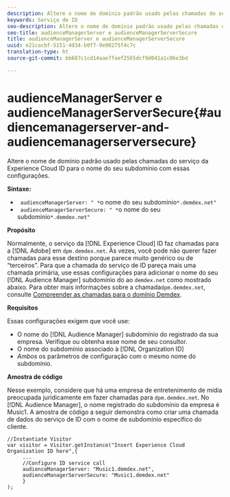 ```yaml
---
description: Altere o nome de domínio padrão usado pelas chamadas do serviço da Experience Cloud ID para o nome do seu subdomínio com essas configurações.
keywords: Serviço de ID
seo-description: Altere o nome de domínio padrão usado pelas chamadas do serviço da Experience Cloud ID para o nome do seu subdomínio com essas configurações.
seo-title: audienceManagerServer e audienceManagerServerSecure
title: audienceManagerServer e audienceManagerServerSecure
uuid: e21cacbf-5151-4d34-b0f7-9e90275f4c7c
translation-type: ht
source-git-commit: bb687c1cd14aae7faef2565dcf9d041a1c06e3bd

---
```



# audienceManagerServer e audienceManagerServerSecure{#audiencemanagerserver-and-audiencemanagerserversecure}

Altere o nome de domínio padrão usado pelas chamadas do serviço da Experience Cloud ID para o nome do seu subdomínio com essas configurações.

**Sintaxe:**

* ` audienceManagerServer: " *`o nome do seu subdomínio`*.demdex.net"`
* ` audienceManagerServerSecure: " *`o nome do seu subdomínio`*.demdex.net"`

**Propósito**

Normalmente, o serviço da [!DNL Experience Cloud] ID faz chamadas para a [!DNL Adobe] em `dpm.demdex.net`. Às vezes, você pode não querer fazer chamadas para esse destino porque parece muito genérico ou de “terceiros”. Para que a chamada do serviço de ID pareça mais uma chamada primária, use essas configurações para adicionar o nome do seu [!DNL Audience Manager] subdomínio do ao `demdex.net` como mostrado abaixo. Para obter mais informações sobre a chamada`dpm.demdex.net`, consulte [Compreender as chamadas para o domínio Demdex](https://marketing.adobe.com/resources/help/en_US/aam/demdex-calls.html).

**Requisitos**

Essas configurações exigem que você use:

* O nome do [!DNL Audience Manager] subdomínio do registrado da sua empresa. Verifique ou obtenha esse nome de seu consultor.
* O nome do subdomínio associado à [!DNL Organization ID]
* *Ambos* os parâmetros de configuração com o mesmo nome do subdomínio.

**Amostra de código**

Nesse exemplo, considere que há uma empresa de entretenimento de mídia preocupada juridicamente em fazer chamadas para `dpm.demdex.net`. No [!DNL Audience Manager], o nome registrado do subdomínio da empresa é Music1. A amostra de código a seguir demonstra como criar uma chamada de dados do serviço de ID com o nome de subdomínio específico do cliente.

```
//Instantiate Visitor 
var visitor = Visitor.getInstance("Insert Experience Cloud Organization ID here",{ 
     ... 
     //Configure ID service call 
     audienceManagerServer: "Music1.demdex.net", 
     audienceManagerServerSecure: "Music1.demdex.net" 
     } 
);
```

